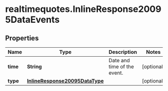 # realtimequotes.InlineResponse20095DataEvents

## Properties

Name | Type | Description | Notes
------------ | ------------- | ------------- | -------------
**time** | **String** | Date and time of the event. | [optional] 
**type** | [**InlineResponse20095DataType**](InlineResponse20095DataType.md) |  | [optional] 


